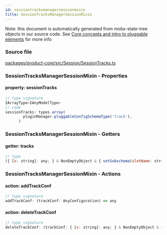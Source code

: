 ```yaml
---
id: sessiontracksmanagersessionmixin
title: SessionTracksManagerSessionMixin
---
```


Note: this document is automatically generated from mobx-state-tree objects in
our source code. See
[Core concepts and intro to pluggable elements](/docs/developer_guide/) for more
info

### Source file

[packages/product-core/src/Session/SessionTracks.ts](https://github.com/GMOD/jbrowse-components/blob/main/packages/product-core/src/Session/SessionTracks.ts)

### SessionTracksManagerSessionMixin - Properties

#### property: sessionTracks

```js
// type signature
IArrayType<IAnyModelType>
// code
sessionTracks: types.array(
        pluginManager.pluggableConfigSchemaType('track'),
      )
```

### SessionTracksManagerSessionMixin - Getters

#### getter: tracks

```js
// type
({ [x: string]: any; } & NonEmptyObject & { setSubschema(slotName: string, data: Record<string, unknown>): Record<string, unknown> | ({ [x: string]: any; } & NonEmptyObject & ... & IStateTreeNode<...>); } & IStateTreeNode<...>)[]
```

### SessionTracksManagerSessionMixin - Actions

#### action: addTrackConf

```js
// type signature
addTrackConf: (trackConf: AnyConfiguration) => any
```

#### action: deleteTrackConf

```js
// type signature
deleteTrackConf: (trackConf: { [x: string]: any; } & NonEmptyObject & { setSubschema(slotName: string, data: Record<string, unknown>): Record<string, unknown> | ({ [x: string]: any; } & NonEmptyObject & ... & IStateTreeNode<...>); } & IStateTreeNode<...>) => any
```
